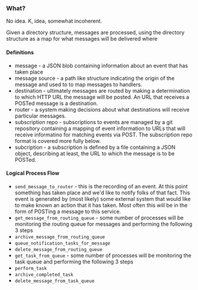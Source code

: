 ### What?
No idea. K, idea, somewhat incoherent.


Given a directory structure, messages are processed, using the directory structure
as a map for what messages will be delivered where


#### Definitions
* message - a JSON blob containing information about an event that has taken place
* message source - a path like structure indicating the origin of the message
  and used to to map messages to handlers.
* destination - ultimately messages are routed by making a determination to which
  HTTP URL the message will be posted.  An URL that receives a POSTed message is
  a destination.
* router - a system making decisions about what destinations will receive
  particular messages.  
* subscription repo - subscriptions to events are managed by a git repository containing
  a mapping of event information to URLs that will receive informatino for matching events
  via POST. The subscription repo format is covered more fully below.
* subcription - a subscription is defined by a file containing a JSON object, describing
  at least, the URL to which the message is to be POSTed.


#### Logical Process Flow

* `send_message_to_router` - this is the recording of an event.  At this point something has taken place and we'd like to notify folks of that fact.  This event is generated by (most likely) some external system that would like to make known an action that it has taken. Most often this will be in the form of POSTing a message to this service.
* `get_message_from_routing_queue` - some number of processes will be monitoring the routing queue for messages and performing the following 3 steps
* `archive_message_from_routing_queue`
* `queue_notification_tasks_for_message`
* `delete_message_from_routing_queue`
* `get_task_from_queue` - some number of processes will be monitoring the task queue and performing the following 3 steps
* `perform_task`
* `archive_completed_task`
* `delete_message_from_task_queue`
